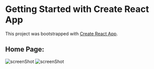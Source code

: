 # Getting Started with Create React App

This project was bootstrapped with [Create React App](https://github.com/facebook/create-react-app).

## Home Page:
![screenShot](https://github.com/gulamansari57181/react-template-to-website/blob/master/screenshots/Screenshot%20(63).png)
![screenShot](https://github.com/gulamansari57181/react-template-to-website/blob/master/screenshots/Screenshot%20(64).png)


